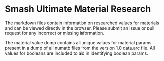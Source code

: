 # Smash Ultimate Material Research
The markdown files contain information on researched values for materials and can be viewed directly
in the browser. Please submit an issue or pull request for any incorrect or missing information.

The material value dump contains all unique values for material params present in a dump of all
numatb files from the version 1.0 data.arc file. All values for booleans are included to aid in
identifying boolean params.

